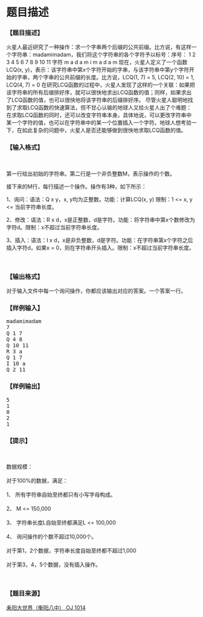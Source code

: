 # 题目描述


<h3>
【题目描述】
</h3>
<div class="content">
<p>
火星人最近研究了一种操作：求一个字串两个后缀的公共前缀。比方说，有这样一个字符串：madamimadam，我们将这个字符串的各个字符予以标号：序号： 1 2 3 4 5 6 7 8 9 10 11 字符 m a d a m i m a d a m 现在，火星人定义了一个函数LCQ(x, y)，表示：该字符串中第x个字符开始的字串，与该字符串中第y个字符开始的字串，两个字串的公共前缀的长度。比方说，LCQ(1, 7) = 5, LCQ(2, 10) = 1, LCQ(4, 7) = 0 在研究LCQ函数的过程中，火星人发现了这样的一个关联：如果把该字符串的所有后缀排好序，就可以很快地求出LCQ函数的值；同样，如果求出了LCQ函数的值，也可以很快地将该字符串的后缀排好序。 尽管火星人聪明地找到了求取LCQ函数的快速算法，但不甘心认输的地球人又给火星人出了个难题：在求取LCQ函数的同时，还可以改变字符串本身。具体地说，可以更改字符串中某一个字符的值，也可以在字符串中的某一个位置插入一个字符。地球人想考验一下，在如此复杂的问题中，火星人是否还能够做到很快地求取LCQ函数的值。
</p>
</div>
<h3>
【输入格式】
</h3>
<p>
<br/>
</p>
<p>
第一行给出初始的字符串。第二行是一个非负整数M，表示操作的个数。
</p>
<p>
接下来的M行，每行描述一个操作。操作有3种，如下所示： 
</p>
<p>
1、询问：语法：Q x y，x, y均为正整数。功能：计算LCQ(x, y) 限制：1 &lt;= x, y &lt;= 当前字符串长度。
</p>
<p>
2、修改：语法：R x d，x是正整数，d是字符。功能：将字符串中第x个数修改为字符d。限制：x不超过当前字符串长度。
</p>
<p>
3、插入：语法：I x d，x是非负整数，d是字符。功能：在字符串第x个字符之后插入字符d，如果x = 0，则在字符串开头插入。限制：x不超过当前字符串长度。
</p>
<p>
<br/>
</p>
<h3>
【输出格式】
</h3>
<div class="content">
<p>
对于输入文件中每一个询问操作，你都应该输出对应的答案。一个答案一行。
</p>
</div>
<h3>
【样例输入】
</h3>
<pre>madamimadam
7
Q 1 7
Q 4 8
Q 10 11
R 3 a
Q 1 7
I 10 a
Q 2 11</pre>
<h3>
【样例输出】
</h3>
<pre>5
1
0
2
1</pre>
<h3>
【提示】
</h3>
<div class="content">
<p>
<br/>
</p>
<p>
数据规模：<br/>
<br/>
对于100%的数据，满足：<br/>
<br/>
1、 所有字符串自始至终都只有小写字母构成。<br/>
<br/>
2、 M &lt;= 150,000<br/>
<br/>
3、 字符串长度L自始至终都满足L &lt;= 100,000<br/>
<br/>
4、 询问操作的个数不超过10,000个。<br/>
<br/>
对于第1，2个数据，字符串长度自始至终都不超过1,000<br/>
<br/>
对于第3，4，5个数据，没有插入操作。
</p>
<p>
<br/>
</p>
</div>
<h3>
【题目来源】
</h3>
<a href="http://www.lydsy.com/JudgeOnline/problem.php?id=1014">耒阳大世界（衡阳八中） OJ 1014</a>
